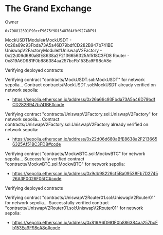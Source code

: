 # The Grand Exchange

Owner
```text
0x7988123D1F90ccF9675f9D154870Af0f9274DF91
```


MockUSDTModule#MockUSDT - 0x26a69c93Fbda73A5a46D79bdfCD282B947b741BE
UniswapV2FactoryModule#UniswapV2Factory - 0x22d06d680aBfE8638a2F2136656325Af518C3FD8
Router - 0x819A6D981F0b886384aa257bcFb153Ea9F98cA8e

Verifying deployed contracts

Verifying contract "contracts/MockUSDT.sol:MockUSDT" for network sepolia...
Contract contracts/MockUSDT.sol:MockUSDT already verified on network sepolia:
  - https://sepolia.etherscan.io/address/0x26a69c93Fbda73A5a46D79bdfCD282B947b741BE#code

Verifying contract "contracts/UniswapV2Factory.sol:UniswapV2Factory" for network sepolia...
Contract contracts/UniswapV2Factory.sol:UniswapV2Factory already verified on network sepolia:
  - https://sepolia.etherscan.io/address/0x22d06d680aBfE8638a2F2136656325Af518C3FD8#code


  Verifying contract "contracts/MockwBTC.sol:MockwBTC" for network sepolia...
Successfully verified contract "contracts/MockwBTC.sol:MockwBTC" for network sepolia:
  - https://sepolia.etherscan.io/address/0x9db98226cf5Ba09538Fb7D274526A3F0026F05fC#code


  Verifying deployed contracts

Verifying contract "contracts/UniswapV2Router01.sol:UniswapV2Router01" for network sepolia...
Successfully verified contract "contracts/UniswapV2Router01.sol:UniswapV2Router01" for network sepolia:
  - https://sepolia.etherscan.io/address/0x819A6D981F0b886384aa257bcFb153Ea9F98cA8e#code